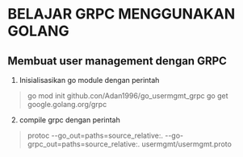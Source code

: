 # BELAJAR GRPC MENGGUNAKAN GOLANG

## Membuat user management dengan GRPC
1. Inisialisasikan go module dengan perintah
> go mod init github.con/Adan1996/go_usermgmt_grpc
> go get google.golang.org/grpc

2. compile grpc dengan perintah
> protoc --go_out=paths=source_relative:. --go-grpc_out=paths=source_relative:. usermgmt/usermgmt.proto
